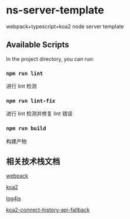 # ns-server-template

webpack+typescript+koa2 node server template

## Available Scripts

In the project directory, you can run:

### `npm run lint`

进行 lint 检测

### `npm run lint-fix`

进行 lint 检测并修复 lint 错误

### `npm run build`

构建产物

## 相关技术栈文档

[webpack](https://webpack.docschina.org)

[koa2](https://github.com/koajs/koa#readme)

[log4js](https://log4js-node.github.io/log4js-node)

[koa2-connect-history-api-fallback](https://github.com/idseventeen/koa2-connect-history-api-fallback#readme)
